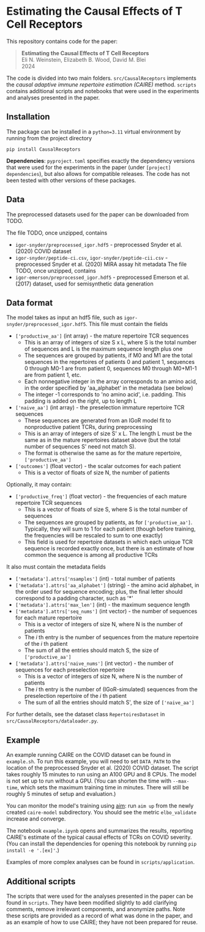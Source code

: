# Estimating the Causal Effects of T Cell Receptors
This repository contains code for the paper:

> **Estimating the Causal Effects of T Cell Receptors**  
> Eli N. Weinstein, Elizabeth B. Wood, David M. Blei  
> 2024

The code is divided into two main folders. 
`src/CausalReceptors` implements the *causal adaptive immune repertoire estimation (CAIRE)* method.
`scripts` contains additional scripts and notebooks that were used in the experiments and analyses presented in the paper. 


## Installation

The package can be installed in a `python=3.11` virtual environment by running from the project directory

```
pip install CausalReceptors
```

**Dependencies**: `pyproject.toml` specifies exactly the dependency versions that were used for the experiments in the paper 
(under `[project] dependencies`), but also allows for compatible releases. 
The code has not been tested with other versions of these packages.

## Data

The preprocessed datasets used for the paper can be downloaded from TODO. 

The file TODO, once unzipped, contains
- `igor-snyder/preprocessed_igor.hdf5` - preprocessed Snyder et al. (2020) COVID dataset
- `igor-snyder/peptide-ci.csv`, `igor-snyder/peptide-cii.csv` - preprocessed Snyder et al. (2020) MIRA assay hit metadata
The file TODO, once unzipped, contains 
- `igor-emerson/preprocessed_igor.hdf5` - preprocessed Emerson et al. (2017) dataset, used for semisynthetic data generation

## Data format

The model takes as input an hdf5 file, such as `igor-snyder/preprocessed_igor.hdf5`.
This file must contain the fields
- `['productive_aa']` (int array) - the mature repertoire TCR sequences
  - This is an array of integers of size S x L, where S is the total number of sequences and L is the maximum sequence length plus one
  - The sequences are grouped by patients, if M0 and M1 are the total sequences in the repertoires of patients 0 and patient 1, sequences 0 through M0-1 are from patient 0, sequences M0 through M0+M1-1 are from patient 1, etc.
  - Each nonnegative integer in the array corresponds to an amino acid, in the order specified by 'aa_alphabet' in the metadata (see below)
  - The integer -1 corresponds to 'no amino acid', i.e. padding. This padding is added on the right, up to length L
- `['naive_aa']` (int array) - the preselection immature repertoire TCR sequences
  - These sequences are generated from an IGoR model fit to nonproductive patient TCRs, during preprocessing
  - This is an array of integers of size S' x L. The length L must be the same as in the mature repertoires dataset above (but the total number of sequences S' need not match S).
  - The format is otherwise the same as for the mature repertoire, `['productive_aa']`
- `['outcomes']` (float vector) - the scalar outcomes for each patient
  - This is a vector of floats of size N, the number of patients

Optionally, it may contain:
- `['productive_freq']` (float vector) - the frequencies of each mature repertoire TCR sequences
  - This is a vector of floats of size S, where S is the total number of sequences
  - The sequences are grouped by patients, as for `['productive_aa']`. Typically, they will sum to 1 for each patient (though before training, the frequencies will be rescaled to sum to one exactly)
  - This field is used for repertoire datasets in which each unique TCR sequence is recorded exactly once, but there is an estimate of how common the sequence is among all productive TCRs 

It also must contain the metadata fields
- `['metadata'].attrs['nsamples']` (int) - total number of patients 
- `['metadata'].attrs['aa_alphabet']` (string) - the amino acid alphabet, in the order used for sequence encoding; plus, the final letter should correspond to a padding character, such as '*'
- `['metadata'].attrs['max_len']` (int) - the maximum sequence length
- `['metadata'].attrs['seq_nums']` (int vector) - the number of sequences for each mature repertoire
  - This is a vector of integers of size N, where N is the number of patients
  - The _i_ th entry is the number of sequences from the mature repertoire of the _i_ th patient
  - The sum of all the entries should match S, the size of `['productive_aa']`
- `['metadata'].attrs['naive_nums']` (int vector) - the number of sequences for each preselection repertoire
  - This is a vector of integers of size N, where N is the number of patients
  - The _i_ th entry is the number of (IGoR-simulated) sequences from the preselection repertoire of the _i_ th patient
  - The sum of all the entries should match S', the size of `['naive_aa']`

For further details, see the dataset class `RepertoiresDataset` in `src/CausalReceptors/dataloader.py`.


## Example

An example running CAIRE on the COVID dataset can be found in `example.sh`.
To run this example, you will need to set `DATA_PATH` to the location of the preprocessed Snyder et al. (2020) COVID dataset.
The script takes roughly 15 minutes to run using an A100 GPU and 8 CPUs.
The model is not set up to run without a GPU.
(You can shorten the time with `--max-time`, which sets the maximum training time in minutes. 
There will still be roughly 5 minutes of setup and evaluation.)

You can monitor the model's training using [aim](https://aimstack.readthedocs.io/en/latest/quick_start/setup.html#browsing-results-with-aim-ui): 
run `aim up` from the newly created `caire-model` subdirectory. You should see the metric `elbo_validate` increase and converge.

The notebook `example.ipynb` opens and summarizes the results, reporting CAIRE's estimate of the typical causal effects of TCRs on COVID severity.
(You can install the dependencies for opening this notebook by running `pip install -e '.[ex]'`.)

Examples of more complex analyses can be found in `scripts/application`.

## Additional scripts

The scripts that were used for the analyses presented in the paper can be found in `scripts`. They have been modified slightly to add clarifying comments, remove irrelevant components, and anonymize paths.
Note these scripts are provided as a record of what was done in the paper, and as an example of how to use CAIRE;
they have not been prepared for reuse.
